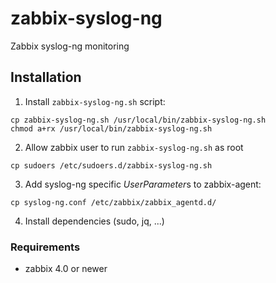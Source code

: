 # zabbix-syslog-ng
Zabbix syslog-ng monitoring

## Installation
1. Install `zabbix-syslog-ng.sh` script:
```
cp zabbix-syslog-ng.sh /usr/local/bin/zabbix-syslog-ng.sh
chmod a+rx /usr/local/bin/zabbix-syslog-ng.sh
```
2. Allow zabbix user to run `zabbix-syslog-ng.sh` as root
```
cp sudoers /etc/sudoers.d/zabbix-syslog-ng.sh
```
3. Add syslog-ng specific *UserParameter*s to zabbix-agent:
```
cp syslog-ng.conf /etc/zabbix/zabbix_agentd.d/
```
4. Install dependencies (sudo, jq, ...)

### Requirements
 - zabbix 4.0 or newer
